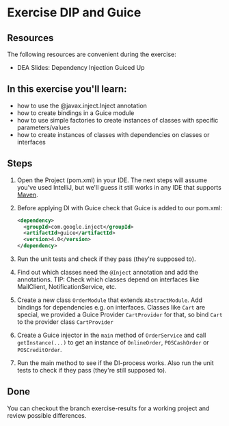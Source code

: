 Exercise DIP and Guice
=========================
Resources
-------------
The following resources are convenient during the exercise:

* DEA Slides: Dependency Injection Guiced Up

In this exercise you'll learn:
------------------------------
* how to use the @javax.inject.Inject annotation
* how to create bindings in a Guice module
* how to use simple factories to create instances of classes with specific parameters/values
* how to create instances of classes with dependencies on classes or interfaces

Steps
-----
1. Open the Project (pom.xml) in your IDE. The next steps will assume you've used IntelliJ, but we'll guess it still works in any IDE that supports [Maven](http://maven.apache.org/ "Maven").

2. Before applying DI with Guice check that Guice is added to our pom.xml:

	```xml
	<dependency>
	  <groupId>com.google.inject</groupId>
	  <artifactId>guice</artifactId>
	  <version>4.0</version>
	</dependency>
	``` 
	
3. Run the unit tests and check if they pass (they're supposed to).

4. Find out which classes need the ```@Inject``` annotation and add the annotations. TIP: Check which classes depend on interfaces like MailClient, NotificationService, etc.

5. Create a new class ```OrderModule``` that extends ```AbstractModule```. Add bindings for dependencies e.g. on interfaces. Classes like ```Cart``` are special, we provided a Guice Provider ```CartProvider``` for that, so bind ```Cart``` to the provider class ```CartProvider```

6. Create a Guice injector in the ```main``` method of ```OrderService``` and call ```getInstance(...)``` to get an instance of ```OnlineOrder```, ```POSCashOrder``` or ```POSCreditOrder```.

7. Run the main method to see if the DI-process works. Also run the unit tests to check if they pass (they're still supposed to).

Done
----
You can checkout the branch exercise-results for a working project and review possible differences.
